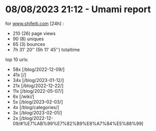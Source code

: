 # 08/08/2023 21:12 - Umami report
for www.shifeiti.com [24h] :

 - 210 (26) page views
 - 90 (8) uniques
 - 65 (3) bounces
 - 7h 31' 20'' (5h 11' 45'') totaltime


top 10 urls:
 - 58x [/blog/2022-12-09/]
 - 41x [/]
 - 34x [/blog/2023-01-12/]
 - 21x [/blog/2022-12-22/]
 - 11x [/blog/2022-05-07/]
 - 6x [/wiki/]
 - 5x [/blog/2023-02-03/]
 - 4x [/blog/categories/]
 - 3x [/blog/2023-02-01/]
 - 2x [/blog/2022-12-09/#%E7%AB%99%E7%82%B9%E8%A7%84%E5%88%99]


